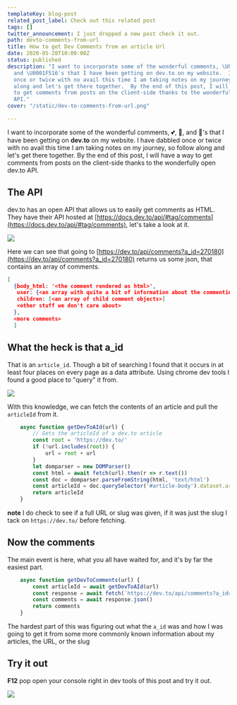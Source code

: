 ```yaml
---
templateKey: blog-post
related_post_label: Check out this related post
tags: []
twitter_announcement: I just dropped a new post check it out.
path: devto-comments-from-url
title: How to get Dev Comments from an article Url
date: 2020-05-20T10:00:00Z
status: published
description: "I want to incorporate some of the wonderful comments, \U0001F495, \U0001F984,
  and \U0001F516's that I have been getting on dev.to on my website.  I have dabbled
  once or twice with no avail this time I am taking notes on my journey, so follow
  along and let's get there together.  By the end of this post, I will have a way
  to get comments from posts on the client-side thanks to the wonderfully open dev.to
  API."
cover: "/static/dev-to-comments-from-url.png"

---
```

I want to incorporate some of the wonderful comments, 💕, 🦄, and 🔖's that I have been getting on **dev.to** on my website.  I have dabbled once or twice with no avail this time I am taking notes on my journey, so follow along and let's get there together.  By the end of this post, I will have a way to get comments from posts on the client-side thanks to the wonderfully open dev.to API.

## The API

dev.to has an open API that allows us to easily get comments as HTML.  They have their API hosted at [https://docs.dev.to/api/#tag/comments](https://docs.dev.to/api/#tag/comments), let's take a look at it.

![](https://waylonwalker.com/dev-to-api-comments.png)

Here we can see that going to [https://dev.to/api/comments?a_id=270180](https://dev.to/api/comments?a_id=270180) returns us some json, that contains an array of comments.

``` json
[
  {body_html: '<the comment rendered as html>',
   user: {<an array with quite a bit of information about the commenting user>},
   children: [<an array of child comment objects>]
   <other stuff we don't care about>
  },
  <more comments>
  ]
```

## What the heck is that a_id

That is an `article_id`.  Though a bit of searching I found that it occurs in at least four places on every page as a data attribute.  Using chrome dev tools I found a good place to "query" it from.

![](https://waylonwalker.com/dev-to-article-id.png)

With this knowledge, we can fetch the contents of an article and pull the `articleId` from it.

``` javascript
    async function getDevToAId(url) {
        // Gets the articleId of a dev.to article
        const root = 'https://dev.to/'
        if (!url.includes(root)) {
            url = root + url
        }
        let domparser = new DOMParser()
        const html = await fetch(url).then(r => r.text())
        const doc = domparser.parseFromString(html, 'text/html')
        const articleId = doc.querySelector('#article-body').dataset.articleId
        return articleId
    }
```

**note**  I do check to see if a full URL or slug was given, if it was just the slug I tack on `https://dev.to/` before fetching.

## Now the comments

The main event is here, what you all have waited for, and it's by far the easiest part.

``` javascript
    async function getDevToComments(url) {
        const articleId = await getDevToAId(url)
        const response = await fetch(`https://dev.to/api/comments?a_id=${articleId}`)
        const comments = await response.json()
        return comments
    }
```

The hardest part of this was figuring out what the `a_id` was and how I was going to get it from some more commonly known information about my articles, the URL, or the slug

## Try it out

**F12** pop open your console right in dev tools of this post and try it out.

![](https://waylonwalker.com/dev-to-comments-in-devtools.png)
